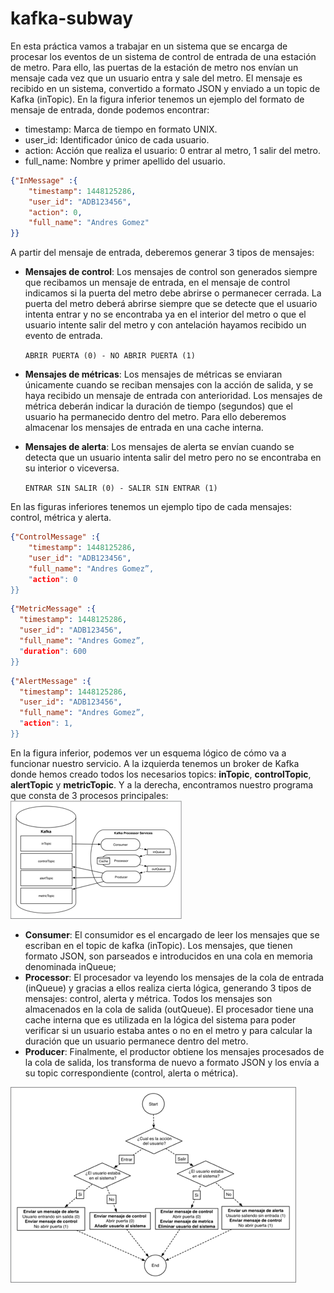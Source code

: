 # kafka-subway

En esta práctica vamos a trabajar en un sistema que se encarga de procesar los eventos de un sistema de control de entrada de una estación de metro. Para ello, las puertas de la estación de metro nos envían un mensaje cada vez que un usuario entra y sale del metro. El mensaje es recibido en un sistema, convertido a formato JSON y enviado a un topic de Kafka (inTopic). En la figura inferior tenemos un ejemplo del formato de mensaje de entrada, donde podemos encontrar:

* timestamp: Marca de tiempo en formato UNIX.
* user_id: Identificador único de cada usuario.
* action: Acción que realiza el usuario: 0 entrar al metro, 1 salir del metro.
* full_name: Nombre y primer apellido del usuario.

```json
{"InMessage" :{
    "timestamp": 1448125286,
    "user_id": "ADB123456",
    "action": 0,
    "full_name": "Andres Gomez"
}}
```

A partir del mensaje de entrada, deberemos generar 3 tipos de mensajes:

* **Mensajes de control**: Los mensajes de control son generados siempre que recibamos un mensaje de entrada, en el mensaje de control indicamos si la puerta del metro debe abrirse o permanecer cerrada. La puerta del metro deberá abrirse siempre que se detecte que el usuario intenta entrar y no se encontraba ya en el interior del metro o que el usuario intente salir del metro y con antelación hayamos recibido un evento de entrada.
    
    `ABRIR PUERTA (0) - NO ABRIR PUERTA (1)`
* **Mensajes de métricas**: Los mensajes de métricas se enviaran únicamente cuando se reciban mensajes con la acción de salida, y se haya recibido un mensaje de entrada con anterioridad. Los mensajes de métrica deberán indicar la duración de tiempo (segundos) que el usuario ha permanecido dentro del metro. Para ello deberemos almacenar los mensajes de entrada en una cache interna.
* **Mensajes de alerta**: Los mensajes de alerta se envían cuando se detecta que un usuario intenta salir del metro pero no se encontraba en su interior o viceversa.

    `ENTRAR SIN SALIR (0) - SALIR SIN ENTRAR (1)`

En las figuras inferiores tenemos un ejemplo tipo de cada mensajes: control, métrica y alerta.

```json
{"ControlMessage" :{
    "timestamp": 1448125286,
    "user_id": "ADB123456",
    "full_name": "Andres Gomez”,
    "action": 0
}}
```

```json
{"MetricMessage" :{
  "timestamp": 1448125286,
  "user_id": "ADB123456",
  "full_name": "Andres Gomez”,
  "duration": 600
}}
```

```json
{"AlertMessage" :{
  "timestamp": 1448125286,
  "user_id": "ADB123456",
  "full_name": "Andres Gomez”,
  "action": 1,
}}
```

En la figura inferior, podemos ver un esquema lógico de cómo va a funcionar nuestro servicio. A la izquierda tenemos un broker de Kafka donde hemos creado todos los necesarios topics: **inTopic**, **controlTopic**, **alertTopic** y **metricTopic**. Y a la derecha, encontramos nuestro programa que consta de 3 procesos principales:
![architecture.png](images/architecture.png)

* **Consumer**: El consumidor es el encargado de leer los mensajes que se escriban en el topic de kafka (inTopic). Los mensajes, que tienen formato JSON, son parseados e introducidos en una cola en memoria denominada inQueue;
* **Processor**: El procesador va leyendo los mensajes de la cola de entrada (inQueue) y gracias a ellos realiza cierta lógica, generando 3 tipos de mensajes: control, alerta y métrica. Todos los mensajes son almacenados en la cola de salida (outQueue). El procesador tiene una cache interna que es utilizada en la lógica del sistema para poder verificar si un usuario estaba antes o no en el metro y para calcular la duración que un usuario permanece dentro del metro.
* **Producer**: Finalmente, el productor obtiene los mensajes procesados de la cola de salida, los transforma de nuevo a formato JSON y los envía a su topic correspondiente (control, alerta o métrica).

![flow.png](images/flow.png)


